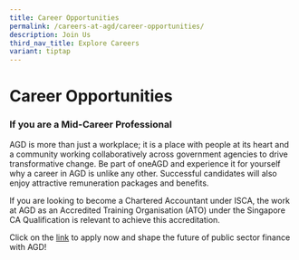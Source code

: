 ```yaml
---
title: Career Opportunities
permalink: /careers-at-agd/career-opportunities/
description: Join Us
third_nav_title: Explore Careers
variant: tiptap
---
```

<h1>Career Opportunities</h1>
<h3>If you are a Mid-Career Professional</h3>
<p>AGD is more than just a workplace; it is a place with people at its heart
and a community working collaboratively across government agencies to drive
transformative change. Be part of oneAGD and experience it for yourself
why a career in AGD is unlike any other. Successful candidates will also
enjoy attractive remuneration packages and benefits.</p>
<p></p>
<p>If you are looking to become a Chartered Accountant under ISCA, the work
at AGD as an Accredited Training Organisation (ATO) under the Singapore
CA Qualification is relevant to achieve this accreditation.</p>
<p>Click on the <a href="https://jobs.careers.gov.sg/?a=Accountant-General%27s+Department" rel="noopener nofollow" target="_blank">link</a> to
apply now and shape the future of public sector finance with AGD!</p>